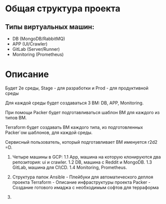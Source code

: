 # Общая структура проекта

## Типы виртуальных машин:
  
- DB (MongoDB/RabbitMQ)
- APP (UI/Crawler)
- GitLab (Server/Runner)
- Monitoring (Prometheus)

# Описание

Будет 2е среды, Stage - для разработки и Prod - для продуктивной среды

Для каждой среды будет создаваться 3 ВМ: DB, APP, Monitoring.

При помощи Packer будет подготавливаться шаблон ВМ для каждого из типов ВМ.

Terraform будет создавать ВМ каждого типа, из подготовленных Packer`ом шаблонов, для каждой среды.

Сервисный пользователь, который подготавливает ВМ именуется r2d2 =D.

1. Четыре машины в GCP:
	1.1 App, машина на которую клонируются два репозитория: ui и crawler.
	1.2 DB, машина с Reddit и MongoDB.
	1.3 GitLab, машина для CI\CD.
	1.4 Monitoring, Prometheus.

2. Структура папок
	Ansible - Плейбуки для автоматического деплоя проекта
	Terraform - Описание инфраструктуры проекта 
	Packer - Создание готового имаджа с необходимым софтов для терраформа
	
3. 
